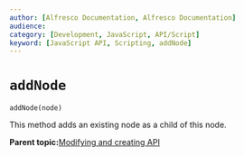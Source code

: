 ```yaml
---
author: [Alfresco Documentation, Alfresco Documentation]
audience: 
category: [Development, JavaScript, API/Script]
keyword: [JavaScript API, Scripting, addNode]
---
```


# `addNode`

`addNode(node)`

This method adds an existing node as a child of this node.

**Parent topic:**[Modifying and creating API](../references/API-JS-ModifyCreate.md)

